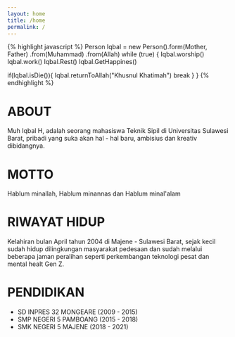 ```yaml
---
layout: home
title: /home
permalink: /
---
```

{% highlight javascript %}
Person Iqbal = new Person().form(Mother, Father)
                           .from(Muhammad)
                           .from(Allah)
while (true) {
  Iqbal.worship()
  Iqbal.work()
  Iqbal.Rest()
  Iqbal.GetHappines()

  if(Iqbal.isDie()){
      Iqbal.returnToAllah("Khusnul Khatimah")
      break
  }
}
{% endhighlight %}

# ABOUT
<p style="align:justify;">Muh Iqbal H, adalah seorang mahasiswa Teknik Sipil di Universitas Sulawesi Barat, pribadi yang suka akan hal - hal baru, ambisius dan kreativ dibidangnya.</p>

# MOTTO
<p style="align:justify;">Hablum minallah, Hablum minannas dan Hablum minal'alam</p>

# RIWAYAT HIDUP
<p style="align:justify;">Kelahiran bulan April tahun 2004 di Majene - Sulawesi Barat, sejak kecil sudah hidup dilingkungan masyarakat pedesaan dan sudah melalui beberapa jaman peralihan seperti perkembangan teknologi pesat dan mental healt Gen Z.</p>

# PENDIDIKAN
- SD INPRES 32 MONGEARE (2009 - 2015)
- SMP NEGERI 5 PAMBOANG (2015 - 2018)
- SMK NEGERI 5 MAJENE   (2018 - 2021)

